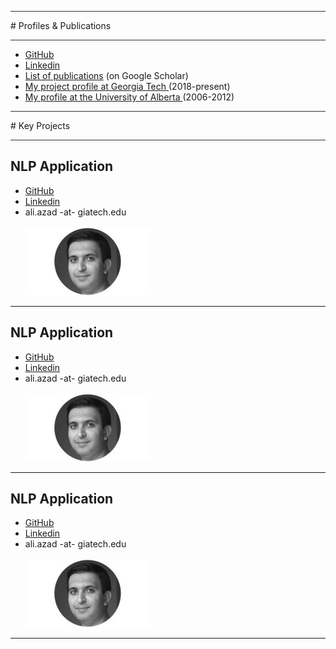 <hr style="height:1px;border:none;color:#333;background-color:#333;" />
# Profiles & Publications
<hr style="height:1px;border:none;color:#333;background-color:#333;" />

  * [GitHub](https://github.com/a-azad)
  * [Linkedin](https://www.linkedin.com/in/aliazad/)
  * [List of publications](https://goo.gl/Y2grlj) (on Google Scholar)
  * [My project profile at Georgia Tech ](https://gatech-csm.symplicity.com/profiles/aliazad)(2018-present)
  * [My profile at the University of Alberta ](https://sites.ualberta.ca/~azad1)(2006-2012)

<hr style="height:1px;border:none;color:#333;background-color:#333;" />
# Key Projects
<hr style="height:1px;border:none;color:#333;background-color:#333;" />

## NLP Application
  * [GitHub]()
  * [Linkedin]()
  * ali.azad -at- giatech.edu
  <br><br>
  ![](/imgs/aliazad.jpg)

<hr size="30">

## NLP Application
  * [GitHub]()
  * [Linkedin]()
  * ali.azad -at- giatech.edu
  <br><br>
  ![](/imgs/aliazad.jpg)

<hr size="30">

## NLP Application
  * [GitHub]()
  * [Linkedin]()
  * ali.azad -at- giatech.edu
  <br><br>
  ![](/imgs/aliazad.jpg)

<hr size="30">
